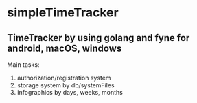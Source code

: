 # simpleTimeTracker
## TimeTracker by using golang and fyne for android, macOS, windows
Main tasks:
1. authorization/registration system
2. storage system by db/systemFiles
3. infographics by days, weeks, months
